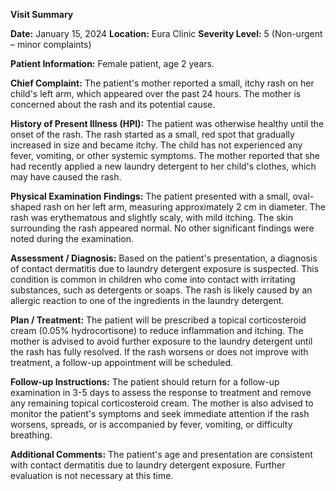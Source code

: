 **Visit Summary**

**Date:** January 15, 2024
**Location:** Eura Clinic
**Severity Level:** 5 (Non-urgent – minor complaints)

**Patient Information:**
Female patient, age 2 years.

**Chief Complaint:**
The patient's mother reported a small, itchy rash on her child's left arm, which appeared over the past 24 hours. The mother is concerned about the rash and its potential cause.

**History of Present Illness (HPI):**
The patient was otherwise healthy until the onset of the rash. The rash started as a small, red spot that gradually increased in size and became itchy. The child has not experienced any fever, vomiting, or other systemic symptoms. The mother reported that she had recently applied a new laundry detergent to her child's clothes, which may have caused the rash.

**Physical Examination Findings:**
The patient presented with a small, oval-shaped rash on her left arm, measuring approximately 2 cm in diameter. The rash was erythematous and slightly scaly, with mild itching. The skin surrounding the rash appeared normal. No other significant findings were noted during the examination.

**Assessment / Diagnosis:**
Based on the patient's presentation, a diagnosis of contact dermatitis due to laundry detergent exposure is suspected. This condition is common in children who come into contact with irritating substances, such as detergents or soaps. The rash is likely caused by an allergic reaction to one of the ingredients in the laundry detergent.

**Plan / Treatment:**
The patient will be prescribed a topical corticosteroid cream (0.05% hydrocortisone) to reduce inflammation and itching. The mother is advised to avoid further exposure to the laundry detergent until the rash has fully resolved. If the rash worsens or does not improve with treatment, a follow-up appointment will be scheduled.

**Follow-up Instructions:**
The patient should return for a follow-up examination in 3-5 days to assess the response to treatment and remove any remaining topical corticosteroid cream. The mother is also advised to monitor the patient's symptoms and seek immediate attention if the rash worsens, spreads, or is accompanied by fever, vomiting, or difficulty breathing.

**Additional Comments:**
The patient's age and presentation are consistent with contact dermatitis due to laundry detergent exposure. Further evaluation is not necessary at this time.